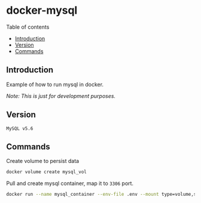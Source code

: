 # docker-mysql

Table of contents
- [Introduction](#introduction)
- [Version](#version)
- [Commands](#commands)

## Introduction

Example of how to run mysql in docker.

_Note: This is just for development purposes._

## Version

`MySQL v5.6`

## Commands

Create volume to persist data

```bash
docker volume create mysql_vol
```

Pull and create mysql container, map it to `3306` port.

```bash
docker run --name mysql_container --env-file .env --mount type=volume,src=mysql_vol,dst=/var/lib/mysql -p 3306:3306 -d mysql:5.6
```